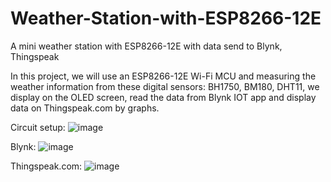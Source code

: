 # Weather-Station-with-ESP8266-12E
A mini weather station with ESP8266-12E with data send to Blynk, Thingspeak


In this project, we will use an ESP8266-12E Wi-Fi MCU and measuring the weather information from 
these digital sensors: BH1750, BM180, DHT11, we display on the OLED screen, read the data from Blynk 
IOT app and display data on Thingspeak.com by graphs. 

Circuit setup:
![image](https://user-images.githubusercontent.com/63698805/165893601-c213068b-fcfd-422f-981a-58744a9a335b.png)

Blynk:
![image](https://user-images.githubusercontent.com/63698805/165893809-0adbc4eb-e031-4069-9b32-2b381b162dcc.png)

Thingspeak.com:
![image](https://user-images.githubusercontent.com/63698805/165893866-6aadcd63-cbe9-4e4e-a70f-68b361f20217.png)

